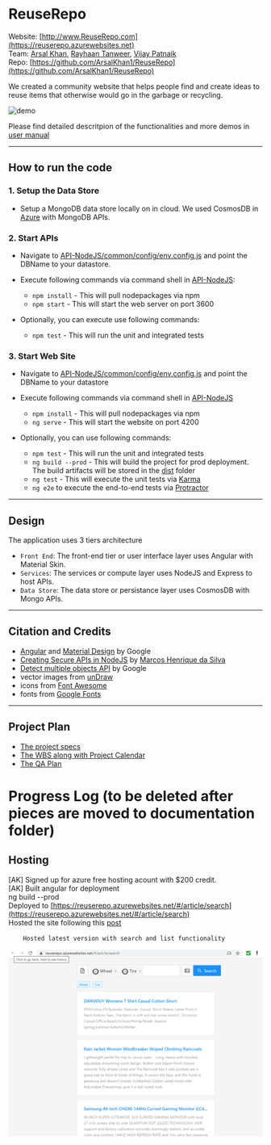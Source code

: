 # ReuseRepo

 Website: [http://www.ReuseRepo.com](https://reuserepo.azurewebsites.net)  
 Team: [Arsal Khan](https://github.com/ArsalKhan1), [Rayhaan Tanweer](https://github.com/RayhaanT), [Vijay Patnaik](https://github.com/VijayTheGr8)  
 Repo: [https://github.com/ArsalKhan1/ReuseRepo](https://github.com/ArsalKhan1/ReuseRepo)  
  
 We created a community website that helps people find and create ideas to reuse items that otherwise would go in the garbage or recycling.
 
   ![demo](images/DemoSearch.gif) 

Please find detailed descritpion of the functionalities and more demos in [user manual](Documentation/UserManual.md)

---

## How to run the code

### 1. Setup the Data Store
+ Setup a MongoDB data store locally on in cloud. We used CosmosDB in [Azure](https://portal.azure.com) with MongoDB APIs.

### 2. Start APIs
+ Navigate to [API-NodeJS/common/config/env.config.js](API-NodeJS/common/config/env.config.js) and point the DBName to your datastore. 
+ Execute following commands via command shell in [API-NodeJS](API-NodeJS): 
    - `npm install` - This will pull nodepackages via npm
    - `npm start`   - This will start the web server on port 3600

+ Optionally, you can execute use following commands:
    - `npm test`    - This will run the unit and integrated tests

### 3. Start Web Site
+ Navigate to [API-NodeJS/common/config/env.config.js](API-NodeJS/common/config/env.config.js) and point the DBName to your datastore 
+ Execute following commands via command shell in [API-NodeJS](API-NodeJS)  
    - `npm install` - This will pull nodepackages via npm
    - `ng serve`    - This will start the website on port 4200

+ Optionally, you can use following commands:
    - `npm test`    - This will run the unit and integrated tests
    - `ng build --prod` - This will build the project for prod deployment. The build artifacts will be stored in the [dist](/UI-Angular/dist) folder
    - `ng test`     - This will execute the unit tests via [Karma](https://karma-runner.github.io)
    - `ng e2e` to execute the end-to-end tests via [Protractor](http://www.protractortest.org/)

---

## Design
The application uses 3 tiers architecture
+ `Front End`: The front-end tier or user interface layer uses Angular with Material Skin.
+ `Services`: The services or compute layer uses NodeJS and Express to host APIs.
+ `Data Store`: The data store or persistance layer uses CosmosDB with Mongo APIs.

---

## Citation and Credits
   + [Angular](https://angular.io/) and [Material Design](https://material.io/design) by Google
   + [Creating Secure APIs in NodeJS](https://www.toptal.com/nodejs/secure-rest-api-in-nodejs) by [Marcos Henrique da Silva](https://github.com/makinhs)
   + [Detect multiple objects API](https://cloud.google.com/vision/docs/object-localizer) by Google
   + vector images from [unDraw](https://undraw.co/)
   + icons from [Font Awesome](https://fontawesome.com/)
   + fonts from [Google Fonts](https://fonts.google.com/specimen/Kumbh+Sans)
---

## Project Plan  
   + [The project specs](Documentation/SofwareScope.md)
   + [The WBS along with Project Calendar](Documentation/WBS.md) 
   + [The QA Plan](TBD)
  
 
# Progress Log (to be deleted after pieces are moved to documentation folder)

## Hosting
   [AK] Signed up for azure free hosting acount with $200 credit.  
   [AK] Built angular for deployment  
        ng build --prod  
        Deployed to [https://reuserepo.azurewebsites.net/#/article/search](https://reuserepo.azurewebsites.net/#/article/search)  
        Hosted the site following this [post](https://www.c-sharpcorner.com/article/easily-deploy-angular-app-to-azure-from-visual-studio-code/)         

        Hosted latest version with search and list functionality 
   ![](images/6-reuserepo-azurewebsite.png) 
   
